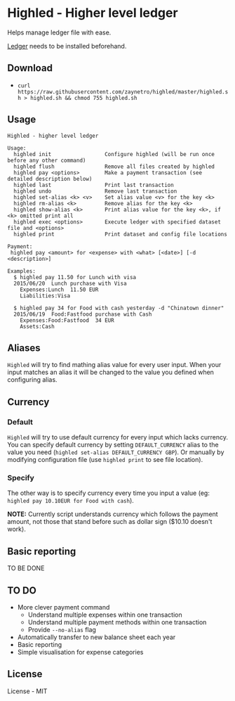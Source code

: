 # Highled - Higher level ledger

Helps manage ledger file with ease.

[Ledger](http://www.ledger-cli.org/) needs to be installed beforehand.


## Download

* `curl https://raw.githubusercontent.com/zaynetro/highled/master/highled.sh > highled.sh && chmod 755 highled.sh`


## Usage

```
Highled - higher level ledger

Usage:
  highled init                 Configure highled (will be run once before any other command)
  highled flush                Remove all files created by highled
  highled pay <options>        Make a payment transaction (see detailed description below)
  highled last                 Print last transaction
  highled undo                 Remove last transaction
  highled set-alias <k> <v>    Set alias value <v> for the key <k>
  highled rm-alias <k>         Remove alias for the key <k>
  highled show-alias <k>       Print alias value for the key <k>, if <k> omitted print all
  highled exec <options>       Execute ledger with specified dataset file and <options>
  highled print                Print dataset and config file locations

Payment:
 highled pay <amount> for <expense> with <what> [<date>] [-d <description>]

Examples:
  $ highled pay 11.50 for Lunch with visa
  2015/06/20  Lunch purchase with Visa
    Expenses:Lunch	11.50 EUR
    Liabilities:Visa

  $ highled pay 34 for Food with cash yesterday -d "Chinatown dinner"
  2015/06/19  Food:Fastfood purchase with Cash
    Expenses:Food:Fastfood	34 EUR
    Assets:Cash

```


## Aliases

`Highled` will try to find mathing alias value for every user input. When your input matches an alias it will be changed to the value you defined when configuring alias.

## Currency

### Default

`Highled` will try to use default currency for every input which lacks currency. You can specify default currency by setting `DEFAULT_CURRENCY` alias to the value you need (`highled set-alias DEFAULT_CURRENCY GBP`). Or manually by modifying configuration file (use `highled print` to see file location).

### Specify

The other way is to specify currency every time you input a value (eg: `highled pay 10.10EUR for Food with cash`).

**NOTE:** Currently script understands currency which follows the payment amount, not those that stand before such as dollar sign ($10.10 doesn't work).


## Basic reporting

TO BE DONE

## TO DO

* More clever payment command
  * Understand multiple expenses within one transaction
  * Understand multiple payment methods within one transaction
  * Provide `--no-alias` flag  
* Automatically transfer to new balance sheet each year
* Basic reporting
* Simple visualisation for expense categories

## License

License - MIT
